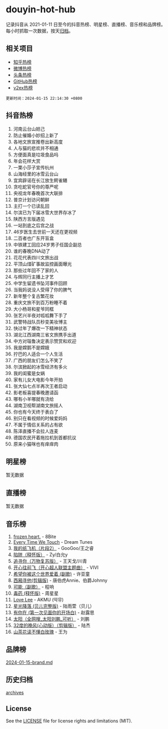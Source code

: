 # douyin-hot-hub

记录抖音从 2021-01-11 日至今的抖音热榜、明星榜、直播榜、音乐榜和品牌榜。每小时抓取一次数据，按天[归档](archives)。

## 相关项目

- [知乎热榜](https://github.com/lonnyzhang423/zhihu-hot-hub)
- [微博热榜](https://github.com/lonnyzhang423/weibo-hot-hub)
- [头条热榜](https://github.com/lonnyzhang423/toutiao-hot-hub)
- [GitHub热榜](https://github.com/lonnyzhang423/github-hot-hub)
- [v2ex热榜](https://github.com/lonnyzhang423/v2ex-hot-hub)


`更新时间：2024-01-15 22:14:30 +0800`

## 抖音热榜

1. 河南云台山妲己
1. 防止催婚小妙招上新了
1. 各地文旅宣推卷出新高度
1. 人与猫的悲欢并不相通
1. 方便面真是垃圾食品吗
1. 年会花样大赏
1. 一栗小莎子宣传杭州
1. 山海经里的冰雪云台山
1. 宜宾辟谣在长江放生鳄雀鳝
1. 贪吃蛇官号你的尊严呢
1. 央视龙年春晚首次大联排
1. 普京计划访问朝鲜
1. 主打一个已读乱回
1. 尔滨已为下届冰雪大世界存冰了
1. 陕西方言版遇见
1. 一站到底之后宫之战
1. 46岁医生去世前一天还在更视频
1. 二百者也广东开盲盒
1. 中铁建工回应24岁男子任国企副总
1. 谁的春晚DNA动了
1. 花花代表四川文旅出战
1. 平顶山煤矿事故监控画面曝光
1. 那些过年回不了家的人
1. 与辉同行主播上才艺
1. 中学生留遗书坠河事件回顾
1. 当我妈说没人受得了你的脾气
1. 新年整个复古繁花妆
1. 重庆文旅不到百万粉睡不着
1. 大小杨哥和星爷同框
1. 张艺兴半夜对呱呱舞下手了
1. 武警特战队员秒变美妆博主
1. 快过年了爆改一下精神状态
1. 湖北江西湖南三省文旅携手出道
1. 中方对瑙鲁决定表示赞赏和欢迎
1. 我是嫦鹅不是嫦娥
1. 拧巴的人适合一个人生活
1. 广西的朋友们怎么不笑了
1. 尔滨掀起的冰雪经济有多火
1. 我的闺蜜是女娲
1. 家有儿女大电影今年开拍
1. 张大仙七点半再次王者启动
1. 影老板喜提春晚邀请函
1. 哪有小羊哪就有浇给
1. 湖南卫视帮湖南文旅摇人
1. 你也有今天终于表白了
1. 别只在看视频的时候爱妈妈
1. 不属于情侣关系的占有欲
1. 陈泽直播不会拉人连麦
1. 德国农民开着拖拉机到首都抗议
1. 原来小猫咪也有痒痒肉

## 明星榜

暂无数据

## 直播榜

暂无数据

## 音乐榜

1. [frozen heart.](https://sf6-cdn-tos.douyinstatic.com/obj/tos-cn-ve-2774/oIIWJfyjIACZA9zQMtnJ6hQQhFC4vhCupoRBsO) - 8Bite
1. [Every Time We Touch](https://sf6-cdn-tos.douyinstatic.com/obj/tos-cn-ve-2774/ogN6lUKQeBBfEVhIOMikG1CcJjugxk1tztZyhP) - Dream Tunes
1. [我的纸飞机（片段2）](https://sf6-cdn-tos.douyinstatic.com/obj/tos-cn-ve-2774/oM2ZrKcg2CD5AeRB2gkeXOFB1IxAGJdZPazYHf) - GooGoo/王之睿
1. [陷阱（释怀版）](https://sf86-cdn-tos.douyinstatic.com/obj/tos-cn-ve-2774/oE8C21LeZrzKLDFfQYgMzx4GAIHageG5IzayY7) - Zy/白允y
1. [追寻你（万物复苏版）](https://sf86-cdn-tos.douyinstatic.com/obj/tos-cn-ve-2774/oYeAZJsbjIDit9APmBg8u6uDUQnHmoCf3gbo74) - 王天戈/川青
1. [开心往前飞（开心超人联盟主题曲）](https://sf6-cdn-tos.douyinstatic.com/obj/tos-cn-ve-2774/9d8fb7c82cf1421fb93a9fe925275e0a) - VIVI
1. [希望你被这个世界爱着 (副歌)](https://sf3-cdn-tos.douyinstatic.com/obj/tos-cn-ve-2774/oUHCmWQfZlE3QQBKBeD8rCFLpJzPgCpImhsxMt) - 许亚童
1. [西厢寻他(剪辑版)](https://sf86-cdn-tos.douyinstatic.com/obj/tos-cn-ve-2774/oUsAVfAQKlRNxEv5qxvIB8o5qmIWUcXbzJKJhw) - 唐伯虎Annie、伯爵Johnny
1. [可能（副歌）](https://sf86-cdn-tos.douyinstatic.com/obj/tos-cn-ve-2774/cde1731888894259b333569393c2fb51) - 程响
1. [毒药 (释怀版)](https://sf3-cdn-tos.douyinstatic.com/obj/tos-cn-ve-2774/oYILMEAzspdZBIzy4frJNB8ZHPHWAhiwowd4Ad) - 周星星
1. [Love Lee](https://sf3-cdn-tos.douyinstatic.com/obj/tos-cn-ve-2774/o05GbkJGbCBTdDnMtB0fwOYgkeZp23vrWQDQBS) - AKMU (악뮤)
1. [星光降落 (贝儿完整版)](https://sf3-cdn-tos.douyinstatic.com/obj/tos-cn-ve-2774/okwB9hAwyAtsFFkFBzAX1hOOfQuIoMNs0W2Mwr) - 陆雨萱（贝儿）
1. [有你在 (第一次见面你的开场白)](https://sf86-cdn-tos.douyinstatic.com/obj/tos-cn-ve-2774/oAthrQ3ClJBfI57uBoFEgNDYtNCZ0TSYQQfxQ0) - 赵露思
1. [太阳（全网搜_太阳刘鹏_可听）](https://sf86-cdn-tos.douyinstatic.com/obj/tos-cn-ve-2774/ogWbyIQnlBFImVbeDocRdCIYtBHlbJXgfZMvgz) - 刘鹏
1. [32度的晚风(心动版）（剪辑版）](https://sf86-cdn-tos.douyinstatic.com/obj/tos-cn-ve-2774/owNyabsyWdzUulxhoJfK8IBXgp0UMQAHpvGh2B) - 陆杰
1. [山茶花读不懂白玫瑰](https://sf86-cdn-tos.douyinstatic.com/obj/tos-cn-ve-2774/osfn8B7DktrRHEPJgPCfDbw7QDQEkwC16BxZg9) - 王为

## 品牌榜

[2024-01-15-brand.md](archives/2024-01-15-brand.md)

## 历史归档

[archives](archives)

## License

See the [LICENSE](LICENSE) file for license rights and limitations (MIT).
